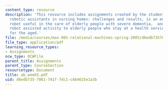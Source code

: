 ```yaml
---
content_type: resource
description: 'This resource includes assignments created by the students on towards
  robotic assistants in nursing homes: challenges and results, is an entertainment
  robot useful in the care of elderly people with severe dementia,  and  effects of
  robot assisted activity to elderly people who stay at a health service facility
  for the aged.'
file: /media/courses/mas-965-relational-machines-spring-2005/d6edb7357861741f7dc1c4b4615e1a3b_ab_week5.pdf
file_type: application/pdf
learning_resource_types:
- Assignments
ocw_type: OCWFile
parent_title: Assignments
parent_type: CourseSection
resourcetype: Document
title: ab_week5.pdf
uid: d6edb735-7861-741f-7dc1-c4b4615e1a3b
---
```

